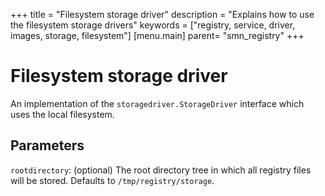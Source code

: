 +++
title = "Filesystem storage driver"
description = "Explains how to use the filesystem storage drivers"
keywords = ["registry, service, driver, images, storage,  filesystem"]
[menu.main]
parent= "smn_registry" 
+++


# Filesystem storage driver

An implementation of the `storagedriver.StorageDriver` interface which uses the local filesystem.

## Parameters

`rootdirectory`: (optional) The root directory tree in which all registry files will be stored. Defaults to `/tmp/registry/storage`.
